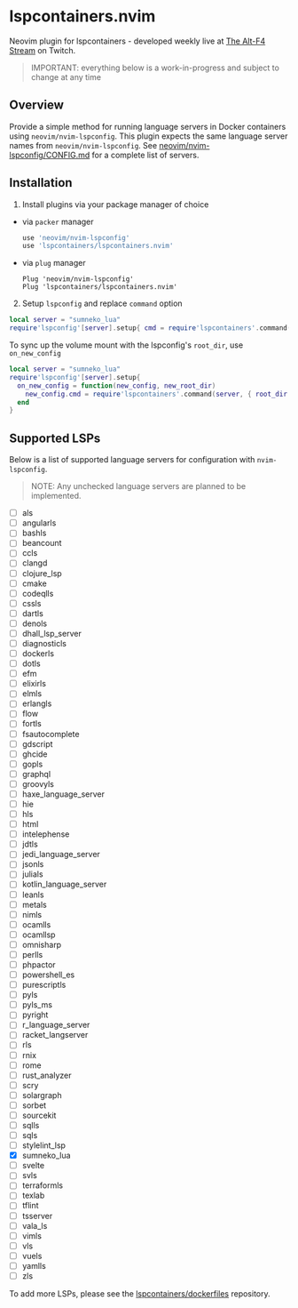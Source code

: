 # lspcontainers.nvim

Neovim plugin for lspcontainers - developed weekly live at [The Alt-F4 Stream](https://www.twitch.tv/thealtf4stream "The Alt-F4 Stream") on Twitch.

> IMPORTANT: everything below is a work-in-progress and subject to change at any time

## Overview

Provide a simple method for running language servers in Docker containers using `neovim/nvim-lspconfig`. This plugin expects the same language server names from `neovim/nvim-lspconfig`. See [neovim/nvim-lspconfig/CONFIG.md](https://github.com/neovim/nvim-lspconfig/blob/master/CONFIG.md) for a complete list of servers.

## Installation

1. Install plugins via your package manager of choice

- via `packer` manager
  
  ```lua
  use 'neovim/nvim-lspconfig'
  use 'lspcontainers/lspcontainers.nvim'
  ```

- via `plug` manager
  
  ```vim
  Plug 'neovim/nvim-lspconfig'
  Plug 'lspcontainers/lspcontainers.nvim'
  ```

2. Setup `lspconfig` and replace `command` option

```lua
local server = "sumneko_lua"
require'lspconfig'[server].setup{ cmd = require'lspcontainers'.command(server) }
```

To sync up the volume mount with the lspconfig's `root_dir`, use `on_new_config`
```lua
local server = "sumneko_lua"
require'lspconfig'[server].setup{
  on_new_config = function(new_config, new_root_dir)
    new_config.cmd = require'lspcontainers'.command(server, { root_dir = new_root_dir })
  end
}
```

## Supported LSPs

Below is a list of supported language servers for configuration with `nvim-lspconfig`.

> NOTE: Any unchecked language servers are planned to be implemented.

- [ ] als
- [ ] angularls
- [ ] bashls
- [ ] beancount
- [ ] ccls
- [ ] clangd
- [ ] clojure_lsp 
- [ ] cmake
- [ ] codeqlls
- [ ] cssls
- [ ] dartls
- [ ] denols
- [ ] dhall_lsp_server
- [ ] diagnosticls
- [ ] dockerls
- [ ] dotls
- [ ] efm
- [ ] elixirls
- [ ] elmls
- [ ] erlangls
- [ ] flow
- [ ] fortls
- [ ] fsautocomplete
- [ ] gdscript
- [ ] ghcide
- [ ] gopls
- [ ] graphql
- [ ] groovyls
- [ ] haxe_language_server
- [ ] hie
- [ ] hls
- [ ] html
- [ ] intelephense
- [ ] jdtls
- [ ] jedi_language_server
- [ ] jsonls
- [ ] julials
- [ ] kotlin_language_server
- [ ] leanls
- [ ] metals
- [ ] nimls
- [ ] ocamlls
- [ ] ocamllsp
- [ ] omnisharp
- [ ] perlls
- [ ] phpactor
- [ ] powershell_es
- [ ] purescriptls
- [ ] pyls
- [ ] pyls_ms
- [ ] pyright
- [ ] r_language_server
- [ ] racket_langserver
- [ ] rls
- [ ] rnix
- [ ] rome
- [ ] rust_analyzer
- [ ] scry
- [ ] solargraph
- [ ] sorbet
- [ ] sourcekit
- [ ] sqlls
- [ ] sqls
- [ ] stylelint_lsp
- [x] sumneko_lua
- [ ] svelte
- [ ] svls
- [ ] terraformls
- [ ] texlab
- [ ] tflint
- [ ] tsserver
- [ ] vala_ls
- [ ] vimls
- [ ] vls
- [ ] vuels
- [ ] yamlls
- [ ] zls

To add more LSPs, please see the [lspcontainers/dockerfiles](https://github.com/lspcontainers/dockerfiles) repository.
